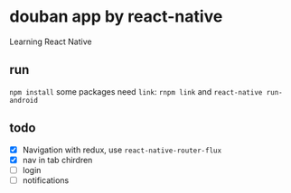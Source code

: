 # douban app by react-native
Learning React Native
## run
`npm install` some packages need `link`: `rnpm link`
and `react-native run-android`
## todo     
- [x] Navigation with redux, use `react-native-router-flux`
- [x] nav in tab chirdren
- [ ] login
- [ ] notifications
